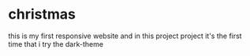 # christmas
this is my first responsive website and in this project project it's the first time that i try the dark-theme
